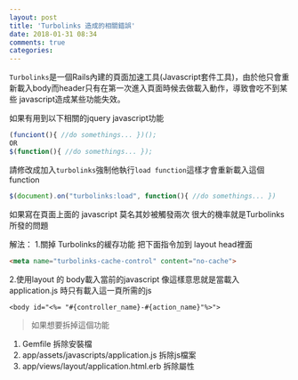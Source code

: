 ```yaml
---
layout: post
title: 'Turbolinks 造成的相關錯誤'
date: 2018-01-31 08:34
comments: true
categories:
---
```

`Turbolinks`是一個Rails內建的頁面加速工具(Javascript套件工具)，由於他只會重新載入body而header只有在第一次進入頁面時候去做載入動作，導致會吃不到某些 javascript造成某些功能失效。

如果有用到以下相關的jquery javascript功能
```js
(funciont(){ //do somethings... })();
OR
$(function(){ //do somethings... });
```
請修改成加入`turbolinks`強制他執行`load function`這樣才會重新載入這個function
```js
$(document).on("turbolinks:load", function(){ //do somethings... })
```
如果寫在頁面上面的 javascript 莫名其妙被觸發兩次 很大的機率就是Turbolinks所發的問題

解法：
1.關掉 Turbolinks的緩存功能 把下面指令加到 layout head裡面
```HTML
<meta name="turbolinks-cache-control" content="no-cache">
```
2.使用layout 的 body載入當前的javascript 像這樣意思就是當載入 application.js 時只有載入這一頁所需的js
```erb
<body id="<%= "#{controller_name}-#{action_name}"%>">
```

> 如果想要拆掉這個功能
1. Gemfile 拆除安裝檔
2. app/assets/javascripts/application.js 拆除js檔案
3. app/views/layout/application.html.erb 拆除屬性